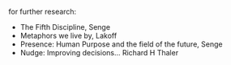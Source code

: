 for further research:

- The Fifth Discipline, Senge
- Metaphors we live by, Lakoff
- Presence: Human Purpose and the field of the future, Senge
- Nudge: Improving decisions... Richard H Thaler
